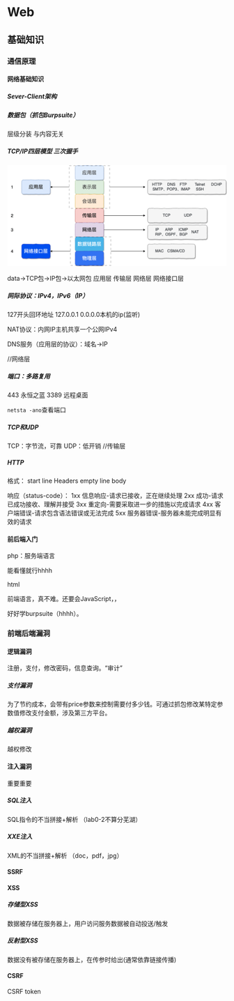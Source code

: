 # Web

## 基础知识

### 通信原理

#### 网络基础知识

##### Sever-Client架构


##### 数据包（抓包Burpsuite）

层级分装 与内容无关

##### TCP/IP四层模型 三次握手

![alt text](image.png)

data->TCP包->IP包->以太网包
应用层 传输层 网络层 网络接口层

##### 网际协议：IPv4，IPv6（IP）

127开头回环地址 127.0.0.1
0.0.0.0本机的ip(监听)

NAT协议：内网IP主机共享一个公网IPv4

DNS服务（应用层的协议）：域名->IP

//网络层

##### 端口：多路复用

443 永恒之蓝
3389 远程桌面

`netsta -ano`查看端口

##### TCP和UDP

TCP：字节流，可靠
UDP：低开销
//传输层

##### HTTP

格式：
start line
Headers
empty line
body

响应（status-code）：
1xx 信息响应-请求已接收，正在继续处理
2xx 成功-请求已成功接收、理解并接受
3xx 重定向-需要采取进一步的措施以完成请求
4xx 客户端错误-请求包含语法错误或无法完成
5xx 服务器错误-服务器未能完成明显有效的请求

#### 前后端入门

php：服务端语言

能看懂就行hhhh

html 

前端语言，真不难。还要会JavaScript，，


好好学burpsuite（hhhh）。


### 前端后端漏洞

#### 逻辑漏洞

注册，支付，修改密码，信息查询。“审计”

##### 支付漏洞

为了节约成本，会带有price参数来控制需要付多少钱。可通过抓包修改某特定参数值修改支付金额，涉及第三方平台。

##### 越权漏洞

越权修改

#### 注入漏洞

重要重要

##### SQL注入

SQL指令的不当拼接+解析
（lab0-2不算分芜湖）

##### XXE注入

XML的不当拼接+解析 （doc，pdf，jpg）

#### SSRF

#### XSS

##### 存储型XSS

数据被存储在服务器上，用户访问服务数据被自动投送/触发

##### 反射型XSS

数据没有被存储在服务器上，在传参时给出(通常依靠链接传播)

#### CSRF

CSRF token